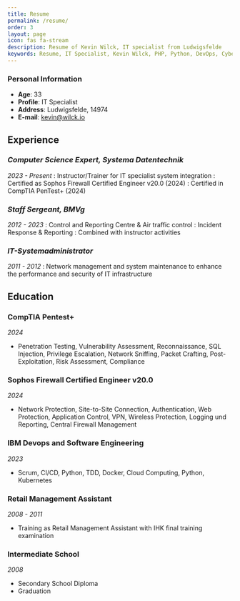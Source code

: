 ```yaml
---
title: Resume
permalink: /resume/
order: 3
layout: page
icon: fas fa-stream
description: Resume of Kevin Wilck, IT specialist from Ludwigsfelde
keywords: Resume, IT Specialist, Kevin Wilck, PHP, Python, DevOps, Cybersecurity, Threat Intelligence, SoC, Server Administration, Patchmanagement
---
```



### Personal Information
- **Age**: 33
- **Profile**: IT Specialist
- **Address**: Ludwigsfelde, 14974
- **E-mail**: kevin@wilck.io



## Experience

### *Computer Science Expert, Systema Datentechnik*
*2023 - Present*
: Instructor/Trainer for IT specialist system integration
: Certified as Sophos Firewall Certified Engineer v20.0 (2024)
: Certified in CompTIA PenTest+ (2024)

### *Staff Sergeant, BMVg*
*2012 - 2023*
: Control and Reporting Centre & Air traffic control 
: Incident Response & Reporting
: Combined with instructor activities

### *IT-Systemadministrator*
*2011 - 2012*
: Network management and system maintenance to enhance the performance and security of IT infrastructure





## Education

### CompTIA Pentest+ 
*2024*
- Penetration Testing, Vulnerability Assessment, Reconnaissance, SQL Injection, Privilege Escalation, Network Sniffing, Packet Crafting, Post-Exploitation, Risk Assessment, Compliance

### Sophos Firewall Certified Engineer v20.0 
*2024*
- Network Protection, Site-to-Site Connection, Authentication, Web Protection, Application Control, VPN, Wireless Protection, Logging und Reporting, Central Firewall Management

### IBM Devops and Software Engineering
*2023*
- Scrum, CI/CD, Python, TDD, Docker, Cloud Computing, Python, Kubernetes

### Retail Management Assistant
*2008 - 2011*
- Training as Retail Management Assistant with IHK final training examination

### Intermediate School
*2008*
- Secondary School Diploma
- Graduation












